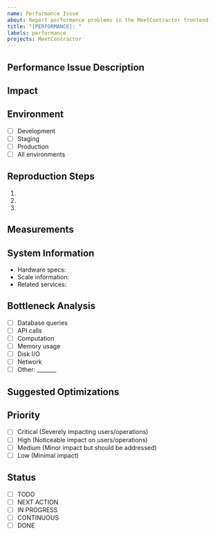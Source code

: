 ```yaml
---
name: Performance Issue
about: Report performance problems in the MeetContractor frontend
title: "[PERFORMANCE]: "
labels: performance
projects: MeetContractor
---
```


<!-- This template is for reporting performance issues in the MeetContractor. -->

## Performance Issue Description
<!-- Describe the performance problem -->

## Impact
<!-- How does this impact users or system operations? -->

## Environment
<!-- In which environment does this issue occur? -->
- [ ] Development
- [ ] Staging
- [ ] Production
- [ ] All environments

## Reproduction Steps
<!-- Steps to reproduce the performance issue -->
1. 
2. 
3. 

## Measurements
<!-- Include any metrics, benchmarks, or profiling data if available -->

## System Information
- Hardware specs: <!-- e.g., CPU, Memory, Disk -->
- Scale information: <!-- e.g., number of users, request volume -->
- Related services: <!-- Any specific services affected -->

## Bottleneck Analysis
<!-- If known, what appears to be the bottleneck? -->
- [ ] Database queries
- [ ] API calls
- [ ] Computation
- [ ] Memory usage
- [ ] Disk I/O
- [ ] Network
- [ ] Other: _______

## Suggested Optimizations
<!-- Any ideas for improving performance? -->

## Priority
<!-- How critical is this performance issue? -->
- [ ] Critical (Severely impacting users/operations)
- [ ] High (Noticeable impact on users/operations)
- [ ] Medium (Minor impact but should be addressed)
- [ ] Low (Minimal impact)

## Status
<!-- Project board status - one will be checked or set by maintainers -->
- [ ] TODO
- [ ] NEXT ACTION
- [ ] IN PROGRESS
- [ ] CONTINUOUS
- [ ] DONE